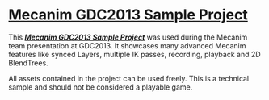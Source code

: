 # [Mecanim GDC2013 Sample Project](https://github.com/williambong/Mecanim_GDC_2013)

This [**_Mecanim GDC2013 Sample Project_**](https://github.com/williambong/Mecanim_GDC_2013) was used during the Mecanim team presentation at GDC2013. It showcases many advanced Mecanim features like synced Layers, multiple IK passes, recording, playback and 2D BlendTrees.

All assets contained in the project can be used freely. This is a technical sample and should not be considered a playable game.